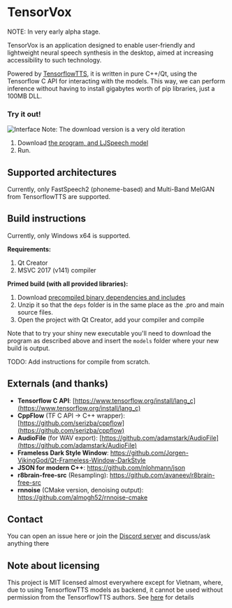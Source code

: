 ﻿# TensorVox
NOTE: In very early alpha stage. 

TensorVox is an application designed to enable user-friendly and lightweight neural speech synthesis in the desktop, aimed at increasing accessibility to such technology. 

Powered by [TensorflowTTS](https://github.com/TensorSpeech/TensorFlowTTS), it is written in pure C++/Qt, using the Tensorflow C API for interacting with the models. This way, we can perform inference without having to install gigabytes worth of pip libraries, just a 100MB DLL.

### Try it out!
![Interface](https://i.imgur.com/pJRngb2.png)
Note: The download version is a very old iteration

1. Download [the program, and LJSpeech model](https://drive.google.com/file/d/1yQyHZmFA0uN7x2V1inmj5xEQjKq2mzVH/view?usp=sharing)
2. Run.

## Supported architectures

Currently, only FastSpeech2 (phoneme-based) and Multi-Band MelGAN from TensorflowTTS are supported. 


## Build instructions
Currently, only Windows x64 is supported.

**Requirements:**
 1. Qt Creator
 2. MSVC 2017 (v141) compiler

**Primed build (with all provided libraries):**

 1. Download [precompiled binary dependencies and includes](https://drive.google.com/file/d/1ufLQvH-Me2NLmzNBkjcyD13WTyHb35aB/view?usp=sharing)
 2. Unzip it so that the `deps` folder is in the same place as the .pro and main source files.
 3. Open the project with Qt Creator, add your compiler and compile

Note that to try your shiny new executable you'll need to download the program as described above and insert the `models` folder where your new build is output.

TODO: Add instructions for compile from scratch.

## Externals (and thanks)

 - **Tensorflow C API**: [https://www.tensorflow.org/install/lang_c](https://www.tensorflow.org/install/lang_c)
 - **CppFlow** (TF C API -> C++ wrapper): [https://github.com/serizba/cppflow](https://github.com/serizba/cppflow) 
 - **AudioFile** (for WAV export): [https://github.com/adamstark/AudioFile](https://github.com/adamstark/AudioFile)
 - **Frameless Dark Style Window**: https://github.com/Jorgen-VikingGod/Qt-Frameless-Window-DarkStyle
 - **JSON for modern C++**: https://github.com/nlohmann/json
 - **r8brain-free-src** (Resampling): https://github.com/avaneev/r8brain-free-src
 - **rnnoise** (CMake version, denoising output): https://github.com/almogh52/rnnoise-cmake

## Contact
You can open an issue here or join the [Discord server](https://discord.gg/yqFDAWH) and discuss/ask anything there

## Note about licensing

This project is MIT licensed almost everywhere except for Vietnam, where, due to using TensorflowTTS models as backend, it cannot be used without permission from the TensorflowTTS authors. See [here](https://github.com/TensorSpeech/TensorflowTTS#license) for details
